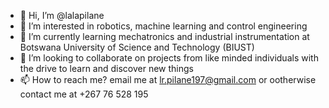 - 👋 Hi, I’m @lalapilane
- 👀 I’m interested in robotics, machine learning and control engineering
- 🌱 I’m currently learning mechatronics and industrial instrumentation at Botswana University of Science and Technology (BIUST)
- 💞️ I’m looking to collaborate on projects from like minded individuals with the drive to learn and discover new things
- 📫 How to reach me? email me at lr.pilane197@gmail.com or ootherwise contact me at +267 76 528 195

<!---
lalapilane/lalapilane is a ✨ special ✨ repository because its `README.md` (this file) appears on your GitHub profile.
You can click the Preview link to take a look at your changes.
--->
